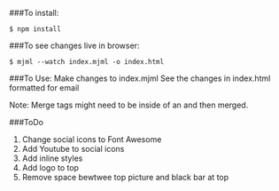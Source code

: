 ###To install:
```
$ npm install
```

###To see changes live in browser:
```
$ mjml --watch index.mjml -o index.html
```
###To Use:
Make changes to index.mjml
See the changes in index.html formatted for email

Note: Merge tags might need to be inside of an <mj-raw></mj-raw> and then merged.




###ToDo
1. Change social icons to Font Awesome
2. Add Youtube to social icons
3. Add inline styles
4. Add logo to top
5. Remove space bewtwee top picture and black bar at top

